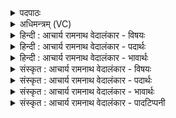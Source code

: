 <details><summary>पदपाठः</summary>

क꣣वी꣡इति꣢। नः꣣। मित्रा꣢। मि꣣। त्रा꣢। व꣡रु꣢꣯णा। तु꣣विजातौ꣢। तु꣣वि। जातौ꣢। उ꣣रु꣡क्ष꣢या। उ꣣रु। क्ष꣡या꣢꣯। द꣡क्ष꣢꣯म्। द꣣धातेइ꣡ति꣢। अ꣣प꣡स꣢म्। ८४९।
</details>

<details><summary>अधिमन्त्रम् (VC)</summary>

- मित्रावरुणौ
- मधुच्छन्दा वैश्वामित्रः
- गायत्री
- षड्जः
</details>

<details><summary>हिन्दी : आचार्य रामनाथ वेदालंकार - विषयः</summary>

अगले मन्त्र में पुनः ब्रह्म-क्षत्र का ही विषय है।
</details>

<details><summary>हिन्दी : आचार्य रामनाथ वेदालंकार - पदार्थः</summary>

पदार्थान्वयभाषाः -  (कवी) क्रान्तद्रष्टा,बुद्धिमान् (तुविजाता) बहुत प्रसिद्ध, (उरुक्षया) विशाल निवास को देनेवाले (मित्रावरुणा) ब्राह्मण-क्षत्रिय (नः) हमारे (दक्षम्) बल को,तथा (अपसम्) कर्म को (दधाते) पुष्ट करते हैं ॥३॥
</details>

<details><summary>हिन्दी : आचार्य रामनाथ वेदालंकार - भावार्थः</summary>

भावार्थभाषाः -  राष्ट्रवासियों का बल,कर्म और सुरक्षित निवास ब्रह्म-क्षत्र के समन्वय से ही भली-भाँति सिद्ध होता है ॥३॥
</details>

<details><summary>संस्कृत : आचार्य रामनाथ वेदालंकार - विषयः</summary>

अथ पुनरपि ब्रह्मक्षत्रविषय एवोच्यते।
</details>

<details><summary>संस्कृत : आचार्य रामनाथ वेदालंकार - पदार्थः</summary>

पदार्थान्वयभाषाः -  (कवी) क्रान्तदर्शिनौ,मेधाविनौ, (तुविजाता) बहुप्रसिद्धौ, (उरुक्षया) विशालनिवासप्रदौ।[उरुः क्षयो निवासो ययोः तौ। बहुव्रीहौ पूर्वपदप्रकृतिस्वरत्वे प्राप्ते ‘परादिश्छन्दसि बहुलम्’। अ० ६।२।१९९ इति परादिरुदात्तः।] (मित्रावरुणौ) ब्राह्मणक्षत्रियौ (नः) अस्माकम् (दक्षम्) बलम् (अपसम्) कर्म च[अपः इति कर्मनाम। निघं० २।१।] (दधाते) पुष्णीतः ॥३॥२
</details>

<details><summary>संस्कृत : आचार्य रामनाथ वेदालंकार - भावार्थः</summary>

भावार्थभाषाः -  राष्ट्रवासिनां बलं कर्म सुरक्षितनिवासश्च ब्रह्मक्षत्रयोः समन्वयेनैव सम्यक् सिध्यति ॥३॥
</details>

<details><summary>संस्कृत : आचार्य रामनाथ वेदालंकार - पादटिप्पनी</summary>

टिप्पणी:   १. ऋ० १।२।९। २. ऋग्भाष्ये दयानन्दर्षिणा मन्त्रोऽयं सूर्यवाय्वोः प्राणापानयोश्च विषये व्याख्यातः।
</details>